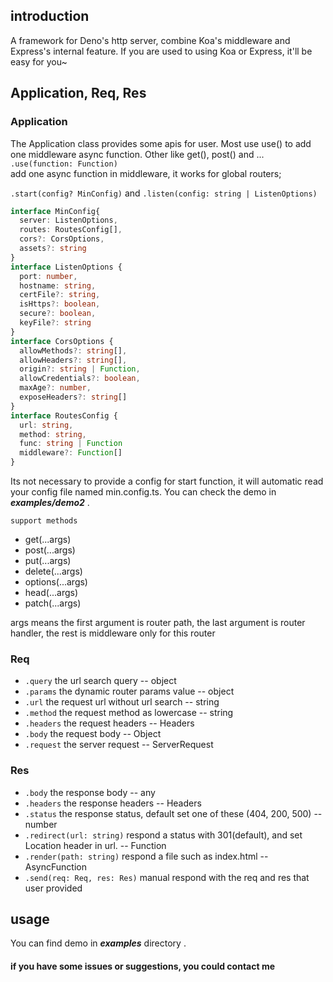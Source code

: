 ## introduction
A framework for Deno's http server, combine Koa's middleware and Express's internal feature. If you are used to using Koa or Express, it'll be easy for you~
## Application, Req, Res
### Application
The Application class provides some apis for user. Most use use() to add one middleware async function. Other like get(), post() and ...<br> 
`.use(function: Function)`<br>
add one async function in middleware, it works for global routers;

`.start(config? MinConfig)` 
and
`.listen(config: string | ListenOptions)`
```typescript
interface MinConfig{
  server: ListenOptions,
  routes: RoutesConfig[],
  cors?: CorsOptions,
  assets?: string
}
interface ListenOptions {
  port: number,
  hostname: string,
  certFile?: string,
  isHttps?: boolean,
  secure?: boolean,
  keyFile?: string
}
interface CorsOptions {
  allowMethods?: string[],
  allowHeaders?: string[],
  origin?: string | Function,
  allowCredentials?: boolean,
  maxAge?: number,
  exposeHeaders?: string[]
}
interface RoutesConfig {
  url: string,
  method: string,
  func: string | Function
  middleware?: Function[]
}
```
Its not necessary to provide a config for start function, it will automatic read your config file named min.config.ts. You can check the demo in ***examples/demo2*** .

`support methods`

* get(...args)
* post(...args)
* put(...args)
* delete(...args)
* options(...args)
* head(...args)
* patch(...args)

args means the first argument is router path, the last argument is router handler, the rest is middleware only for this router
### Req
* `.query`
the url search query -- object
* `.params`
the dynamic router params value -- object
* `.url`
the request url without url search -- string
* `.method`
the request method as lowercase -- string
* `.headers`
the request headers -- Headers
* `.body`
the request body -- Object
* `.request`
the server request -- ServerRequest
### Res
* `.body`
the response body -- any
* `.headers`
the response headers -- Headers
* `.status`
the response status, default set one of these (404, 200, 500) -- number
* `.redirect(url: string)`
respond a status with 301(default), and set Location header in url. -- Function
* `.render(path: string)`
respond a file such as index.html -- AsyncFunction
* `.send(req: Req, res: Res)`
manual respond with the req and res that user provided
## usage
You can find demo in ***examples*** directory .

#### **if you have some issues or suggestions, you could contact me**
